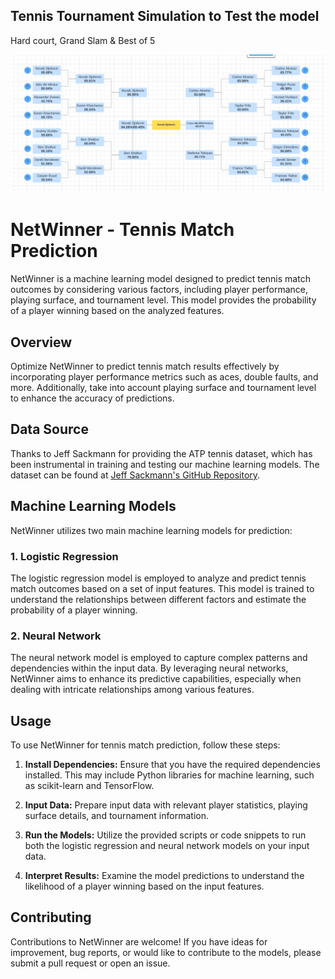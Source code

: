 
## Tennis Tournament Simulation to Test the model

Hard court, Grand Slam & Best of 5

![Example Image](/src/tournament.png)

# NetWinner - Tennis Match Prediction

NetWinner is a machine learning model designed to predict tennis match outcomes by considering various factors, including player performance, playing surface, and tournament level. This model provides the probability of a player winning based on the analyzed features.


## Overview

Optimize NetWinner to predict tennis match results effectively by incorporating player performance metrics such as aces, double faults, and more. Additionally, take into account playing surface and tournament level to enhance the accuracy of predictions.

## Data Source

Thanks to Jeff Sackmann for providing the ATP tennis dataset, which has been instrumental in training and testing our machine learning models. The dataset can be found at [Jeff Sackmann's GitHub Repository](https://github.com/JeffSackmann/tennis_atp).

## Machine Learning Models

NetWinner utilizes two main machine learning models for prediction:

### 1. Logistic Regression

The logistic regression model is employed to analyze and predict tennis match outcomes based on a set of input features. This model is trained to understand the relationships between different factors and estimate the probability of a player winning.

### 2. Neural Network

The neural network model is employed to capture complex patterns and dependencies within the input data. By leveraging neural networks, NetWinner aims to enhance its predictive capabilities, especially when dealing with intricate relationships among various features.

## Usage

To use NetWinner for tennis match prediction, follow these steps:

1. **Install Dependencies:**
   Ensure that you have the required dependencies installed. This may include Python libraries for machine learning, such as scikit-learn and TensorFlow.

2. **Input Data:**
   Prepare input data with relevant player statistics, playing surface details, and tournament information.

3. **Run the Models:**
   Utilize the provided scripts or code snippets to run both the logistic regression and neural network models on your input data.

4. **Interpret Results:**
   Examine the model predictions to understand the likelihood of a player winning based on the input features.

## Contributing

Contributions to NetWinner are welcome! If you have ideas for improvement, bug reports, or would like to contribute to the models, please submit a pull request or open an issue.